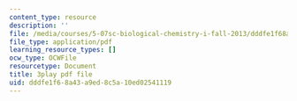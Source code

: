 ```yaml
---
content_type: resource
description: ''
file: /media/courses/5-07sc-biological-chemistry-i-fall-2013/dddfe1f68a43a9ed8c5a10ed02541119_15IeTaS5AUI.pdf
file_type: application/pdf
learning_resource_types: []
ocw_type: OCWFile
resourcetype: Document
title: 3play pdf file
uid: dddfe1f6-8a43-a9ed-8c5a-10ed02541119
---
```

